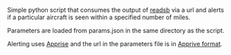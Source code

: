 Simple python script that consumes the output of [readsb](https://github.com/wiedehopf/readsb) via a url and alerts if a particular aircraft is seen within a specified number of miles.

Parameters are loaded from params.json in the same directory as the script.

Alerting uses [Apprise](https://github.com/caronc/apprise) and the url in the parameters file is in [Apprive format](https://github.com/caronc/apprise/wiki).





